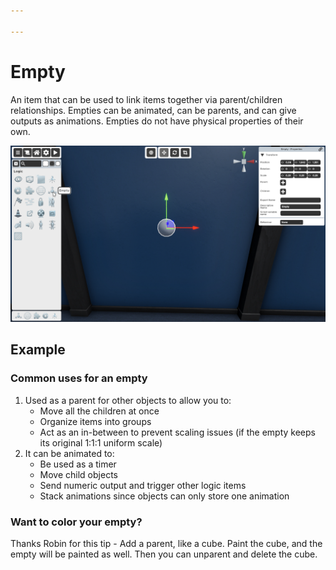 ```yaml
---

---
```


# Empty
An item that can be used to link items together via parent/children relationships. Empties can be animated, can be parents, and can give outputs as animations. Empties do not have physical properties of their own.

![Empty Selector](./img/Empty-Selector.png)


## Example

### Common uses for an empty
1. Used as a parent for other objects to allow you to:
    - Move all the children at once
    - Organize items into groups
    - Act as an in-between to prevent scaling issues (if the empty keeps its original 1:1:1 uniform scale)
1. It can be animated to:
    - Be used as a timer
    - Move child objects
    - Send numeric output and trigger other logic items
    - Stack animations since objects can only store one animation

### Want to color your empty?
Thanks Robin for this tip - Add a parent, like a cube. Paint the cube, and the empty will be painted as well.
Then you can unparent and delete the cube.